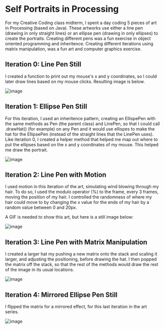 # Self Portraits in Processing
For my Creative Coding class midterm, I spent a day coding 5 pieces of art in Processing (based on Java). These artworks use either a line pen (drawing in only straight lines) or an ellipse pen (drawing in only ellipses) to create the portraits. Creating different pens was a fun exercise in object oriented programming and inheritence. Creating different iterations using matrix manipulation, was a fun art and computer graphics exercise.

## Iteration 0: Line Pen Still
I created a function to print out my mouse's x and y coordinates, so I could later draw lines based on my mouse clicks. Resulting image is below.

![image](https://github.com/git-megan/self-portraits/assets/114352576/182bc5b0-8256-4b57-9b29-2877528120cd)

## Iteration 1: Ellipse Pen Still
For this iteration, I used an inheritence pattern, creating an EllispePen with the same methods as Pen (the parent class) and LinePen, so that I could call .drawHat() (for example) on any Pen and it would use ellispes to make the hat for the EllipsePen (instead of the straight lines that the LinePen uses). Like iteration 0, I created a helper method that helped me map out where to put the ellipses based on the x and y coordinates of my mouse. This helped me draw the portrait.

![image](https://github.com/git-megan/self-portraits/assets/114352576/679c98e0-a69c-4e7c-844e-2f6f1d74f0f1)

## Iteration 2: Line Pen with Motion
I used motion in this iteration of the art, simulating wind blowing through my hair. To do so, I used the modulo operator (%) to the frame, every 3 frames, moving the position of my hair. I controlled the randomness of where my hair could move to by changing the x value for the ends of my hair by a random value between 0 and 20px. 

A GIF is needed to show this art, but here is a still image below:

![image](https://github.com/git-megan/self-portraits/assets/114352576/1b6d71d6-7edf-4f81-9d8c-2345b0a5b6c4)


## Iteration 3: Line Pen with Matrix Manipulation
I created a larger hat my pushing a new matrix onto the stack and scaling it larger, and adjusting the positioning, before drawing the hat. I then popped the matrix off the stack, so that the rest of the methods would draw the rest of the image in its usual locations.

![image](https://github.com/git-megan/self-portraits/assets/114352576/e423f499-c92b-4784-86b4-0aa46ce12d76)

## Iteration 4: Mirrored Ellipse Pen Still
I flipped the matrix for a mirrored effect, for this last iteration in the art series.

![image](https://github.com/git-megan/self-portraits/assets/114352576/72fd56e2-d74f-43a0-90fc-ff8a5365a0ba)
